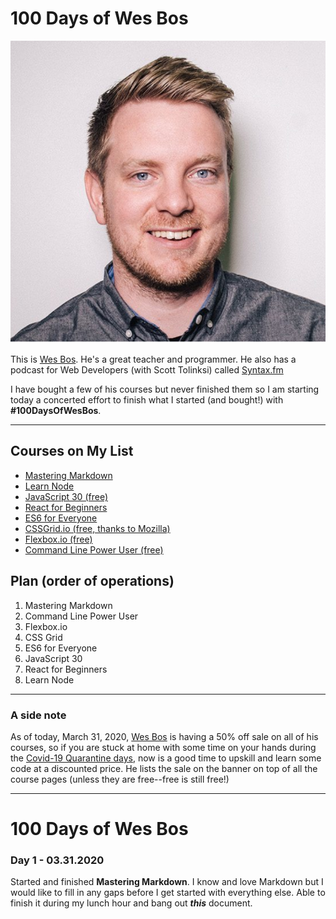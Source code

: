 # 100 Days of Wes Bos

![Wes-Bos](wesbos.png)

This is [Wes Bos][11]. He's a great teacher and programmer. He also has a podcast for Web Developers (with Scott Tolinksi) called [Syntax.fm][9]

I have bought a few of his courses but never finished them so I am starting today a concerted effort to finish what I started (and bought!) with **#100DaysOfWesBos**.

---

## Courses on My List
- [Mastering Markdown][1]
- [Learn Node][2]
- [JavaScript 30 (free)][2]
- [React for Beginners][4]
- [ES6 for Everyone][5]
- [CSSGrid.io (free, thanks to Mozilla)][6]
- [Flexbox.io (free)][7]
- [Command Line Power User (free)][8]

## Plan (order of operations)
1. Mastering Markdown
2. Command Line Power User
3. Flexbox.io
4. CSS Grid
5. ES6 for Everyone
6. JavaScript 30
7. React for Beginners
8. Learn Node

---

### A side note

As of today, March 31, 2020,  [Wes Bos][11] is having a 50% off sale on all of his courses, so if you are stuck at home with some time on your hands during the [Covid-19 Quarantine days][10], now is a good time to upskill and learn some code at a discounted price. He lists the sale on the banner on top of all the course pages (unless they are free--free is still free!)

---
# 100 Days of Wes Bos

### Day 1 - 03.31.2020
Started and finished **Mastering Markdown**. I know and love Markdown but I would like to fill in any gaps before I get started with everything else. Able to finish it during my lunch hour and bang out _**this**_ document. 


[1]: http://masteringmarkdown.com/
[2]: https://learnnode.com/
[3]: https://javascript30.com/
[4]: https://reactforbeginners.com/
[5]: https://es6.io/
[6]: https://cssgrid.io/
[7]: http://flexbox.io/
[8]: http://commandlinepoweruser.com/
[9]: https://syntax.fm/
[10]: https://tonomoshia.com/covid-19/
[11]: https://wesbos.com/
